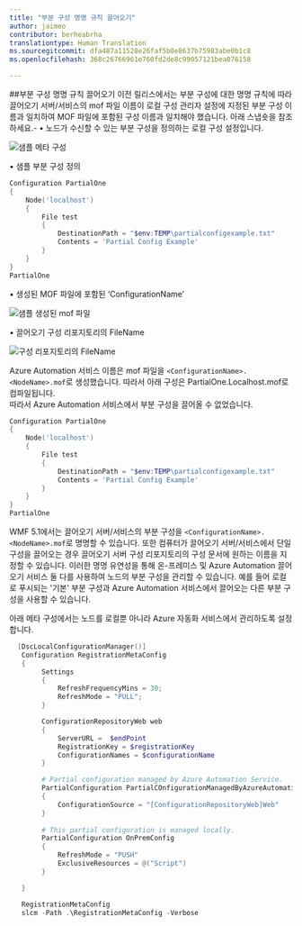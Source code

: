 ```yaml
---
title: "부분 구성 명명 규칙 끌어오기"
author: jaimeo
contributor: berheabrha
translationtype: Human Translation
ms.sourcegitcommit: dfa487a11528e26faf5b0e8637b75983abe0b1c8
ms.openlocfilehash: 368c26766961e760fd2de8c99057121bea076158

---
```


##부분 구성 명명 규칙 끌어오기
이전 릴리스에서는 부분 구성에 대한 명명 규칙에 따라 끌어오기 서버/서비스의 mof 파일 이름이 로컬 구성 관리자 설정에 지정된 부분 구성 이름과 일치하여 MOF 파일에 포함된 구성 이름과 일치해야 했습니다. 아래 스냅숏을 참조하세요.- •   노드가 수신할 수 있는 부분 구성을 정의하는 로컬 구성 설정입니다.

![샘플 메타 구성](../../images/MetaConfigPartialOne.png)

•   샘플 부분 구성 정의 

```Powershell
Configuration PartialOne
{
    Node('localhost')
    {
        File test 
        {
            DestinationPath = "$env:TEMP\partialconfigexample.txt"
            Contents = 'Partial Config Example'
        }
    }
}
PartialOne
```

•   생성된 MOF 파일에 포함된 ‘ConfigurationName’

![샘플 생성된 mof 파일](../../images/PartialGeneratedMof.png)

•   끌어오기 구성 리포지토리의 FileName 

![구성 리포지토리의 FileName](../../images/PartialInConfigRepository.png)

Azure Automation 서비스 이름은 mof 파일을 ``<ConfigurationName>.<NodeName>.mof``로 생성했습니다. 따라서 아래 구성은 PartialOne.Localhost.mof로 컴파일됩니다.  
따라서 Azure Automation 서비스에서 부분 구성을 끌어올 수 없었습니다.

```Powershell
Configuration PartialOne
{
    Node('localhost')
    {
        File test 
        {
            DestinationPath = "$env:TEMP\partialconfigexample.txt"
            Contents = 'Partial Config Example'
        }
    }
}
PartialOne
```

WMF 5.1에서는 끌어오기 서버/서비스의 부분 구성을 ``<ConfigurationName>.<NodeName>.mof``로 명명할 수 있습니다. 또한 컴퓨터가 끌어오기 서버/서비스에서 단일 구성을 끌어오는 경우 끌어오기 서버 구성 리포지토리의 구성 문서에 원하는 이름을 지정할 수 있습니다. 이러한 명명 유연성을 통해 온-프레미스 및 Azure Automation 끌어오기 서비스 둘 다를 사용하여 노드의 부분 구성을 관리할 수 있습니다. 예를 들어 로컬로 푸시되는 '기본' 부분 구성과 Azure Automation 서비스에서 끌어오는 다른 부분 구성을 사용할 수 있습니다.

아래 메타 구성에서는 노드를 로컬뿐 아니라 Azure 자동화 서비스에서 관리하도록 설정합니다.

```Powershell
  [DscLocalConfigurationManager()]
   Configuration RegistrationMetaConfig
   {
        Settings
        {
            RefreshFrequencyMins = 30;
            RefreshMode = "PULL";            
        }

        ConfigurationRepositoryWeb web
        {
            ServerURL =  $endPoint
            RegistrationKey = $registrationKey
            ConfigurationNames = $configurationName
        }

        # Partial configuration managed by Azure Automation Service.
        PartialConfiguration PartialCOnfigurationManagedByAzureAutomation
        {
            ConfigurationSource = "[ConfigurationRepositoryWeb]Web"   
        }
    
        # This partial configuration is managed locally.
        PartialConfiguration OnPremConfig
        {
            RefreshMode = "PUSH"
            ExclusiveResources = @("Script")
        }

   }

   RegistrationMetaConfig
   slcm -Path .\RegistrationMetaConfig -Verbose
 ```





<!--HONumber=Aug16_HO3-->


